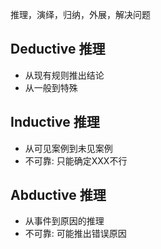 推理，演绎，归纳，外展，解决问题

## Deductive 推理

- 从现有规则推出结论
- 从一般到特殊

## Inductive 推理

- 从可见案例到未见案例
- 不可靠: 只能确定XXX不行

## Abductive 推理

- 从事件到原因的推理
- 不可靠: 可能推出错误原因